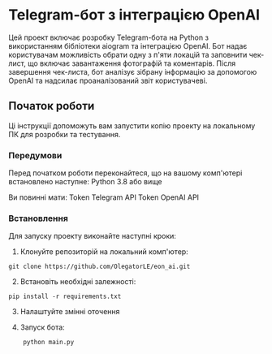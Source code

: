 # Telegram-бот з інтеграцією OpenAI
Цей проект включає розробку Telegram-бота на Python з використанням бібліотеки aiogram та інтеграцією OpenAI.
Бот надає користувачам можливість обрати одну з п'яти локацій та заповнити чек-лист, що включає завантаження 
фотографій та коментарів. Після завершення чек-листа, бот аналізує зібрану інформацію за допомогою OpenAI та 
надсилає проаналізований звіт користувачеві.

## Початок роботи

Ці інструкції допоможуть вам запустити копію проекту на локальному ПК для розробки та тестування.

### Передумови

Перед початком роботи переконайтеся, що на вашому комп'ютері встановлено наступне:
Python 3.8 або вище

Ви повинні мати:
Token Telegram API
Token OpenAI API

### Встановлення

Для запуску проекту виконайте наступні кроки:

1. Клонуйте репозиторій на локальний комп'ютер:
```
git clone https://github.com/OlegatorLE/eon_ai.git
```

2. Встановіть необхідні залежності:
```
pip install -r requirements.txt
```
3. Налаштуйте змінні оточення

4. Запуск бота:
```
    python main.py
```
